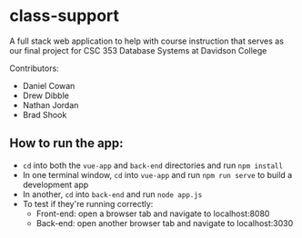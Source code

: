 # class-support
A full stack web application to help with course instruction that serves as our final project for CSC 353 Database Systems at Davidson College

Contributors:
  - Daniel Cowan
  - Drew Dibble
  - Nathan Jordan
  - Brad Shook

## How to run the app:
  - ```cd``` into both the ```vue-app``` and ```back-end``` directories and run ```npm install```
  - In one terminal window, ```cd``` into ```vue-app``` and run ```npm run serve``` to build a development app
  - In another, ```cd``` into ```back-end``` and run ```node app.js```
  - To test if they're running correctly:
      - Front-end: open a browser tab and navigate to localhost:8080
      - Back-end: open another browser tab and navigate to localhost:3030
